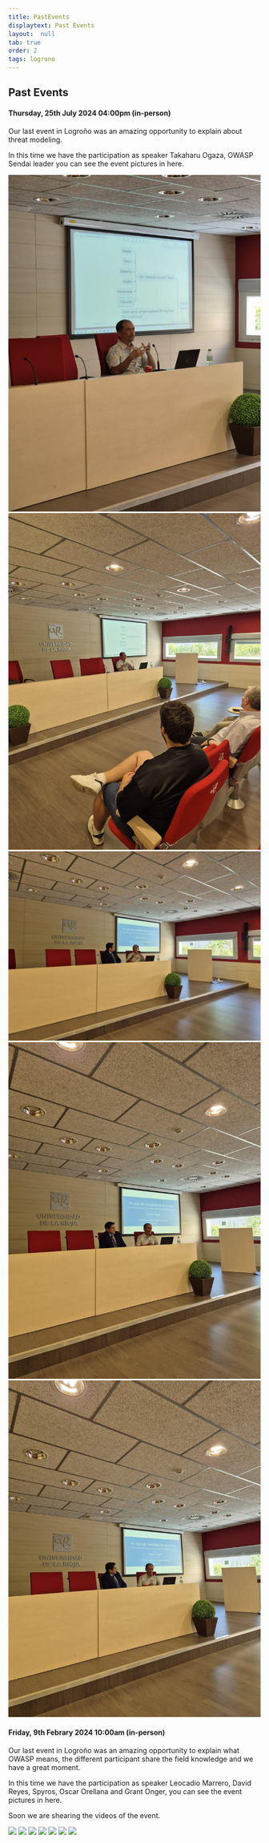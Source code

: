 ```yaml
---
title: PastEvents
displaytext: Past Events
layout:  null
tab: true
order: 2
tags: logrono
---
```


## Past Events

#### Thursday, 25th July 2024 04:00pm (in-person)

Our last event in Logroño was an amazing opportunity to explain about threat modeling.

In this time we have the participation as speaker Takaharu Ogaza, OWASP Sendai leader you can see the event pictures in here.


<td>
    <img src="assets/images/25_7_2024_1.jpeg">
</td>

<td>
    <img src="assets/images/25_7_2024_2.jpeg">
</td>

<td>
    <img src="assets/images/25_7_2024_3.jpeg">
</td>

<td>
    <img src="assets/images/25_7_2024_4.jpeg">
</td>

<td>
    <img src="assets/images/25_7_2024_5.jpeg">
</td>



#### Friday, 9th Febrary 2024 10:00am (in-person)

Our last event in Logroño was an amazing opportunity to explain what OWASP means, the different participant share the field knowledge and we have a great moment.

In this time we have the participation as speaker Leocadio Marrero, David Reyes, Spyros, Oscar Orellana and Grant Onger, you can see the event pictures in here.

Soon we are shearing the videos of the event.

<td>
    <img src="assets/images/IMG_2881.jpg">
</td>

<td>
    <img src="assets/images/IMG_3547.jpg">
</td>

<td>
    <img src="assets/images/IMG_3548.jpg">
</td>

<td>
    <img src="assets/images/IMG_3552.jpg">
</td>

<td>
    <img src="assets/images/IMG_2891.jpg">
</td>

<td>
    <img src="assets/images/IMG_2901.jpg">
</td>

<td>
    <img src="assets/images/IMG_2903.jpg">
</td>
